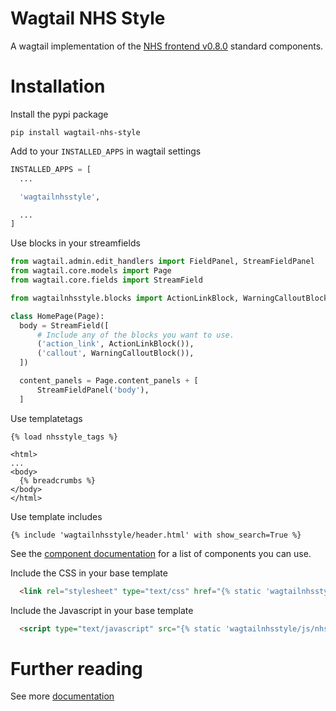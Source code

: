 # Wagtail NHS Style

A wagtail implementation of the [NHS frontend v0.8.0](https://github.com/nhsuk/nhsuk-frontend) standard components.

# Installation

Install the pypi package
```
pip install wagtail-nhs-style
```

Add to your `INSTALLED_APPS` in wagtail settings
```python
INSTALLED_APPS = [
  ...

  'wagtailnhsstyle',

  ...
]
```

Use blocks in your streamfields
```python
from wagtail.admin.edit_handlers import FieldPanel, StreamFieldPanel
from wagtail.core.models import Page
from wagtail.core.fields import StreamField

from wagtailnhsstyle.blocks import ActionLinkBlock, WarningCalloutBlock

class HomePage(Page):
  body = StreamField([
      # Include any of the blocks you want to use.
      ('action_link', ActionLinkBlock()),
      ('callout', WarningCalloutBlock()),
  ])

  content_panels = Page.content_panels + [
      StreamFieldPanel('body'),
  ]
```

Use templatetags
```django
{% load nhsstyle_tags %}

<html>
...
<body>
  {% breadcrumbs %}
</body>
</html>
```

Use template includes
```django
{% include 'wagtailnhsstyle/header.html' with show_search=True %}
```

See the [component documentation](./docs/components/) for a list of components you can use.

Include the CSS in your base template
```html
  <link rel="stylesheet" type="text/css" href="{% static 'wagtailnhsstyle/css/nhsuk-wagtail.min.css' %}">
```

Include the Javascript in your base template
```html
  <script type="text/javascript" src="{% static 'wagtailnhsstyle/js/nhsuk-0.8.0.min.js' %}" defer></script>
```

# Further reading

See more [documentation](./docs/)
